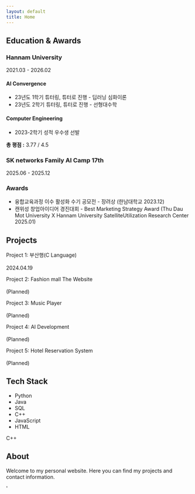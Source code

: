 ```yaml
---
layout: default
title: Home
---
```


## Education & Awards

<section class="experience-section">

  <!-- Hannam University 섹션 -->
  <div class="experience-entry">
    <div class="experience-left">
      <h3>Hannam University</h3>
      <p>2021.03 - 2026.02</p>
    </div>
    <div class="experience-right">
      <div class="experience-detail">
        <h4>AI Convergence</h4>
        <ul>
          <li>23년도 1학기 튜터링, 튜터로 진행 - 딥러닝 심화이론</li>
          <li>23년도 2학기 튜터링, 튜터로 진행 - 선형대수학</li>
        </ul>
      </div>
      <div class="experience-detail">
        <h4>Computer Engineering</h4>
         <ul>
          <li>2023-2학기 성적 우수생 선발</li>
        </ul>
      </div>
      <p><strong>총 평점 :</strong> 3.77 / 4.5</p>
    </div>
  </div>

  <!-- SK networks 섹션 -->
  <div class="experience-entry">
    <div class="experience-left">
      <h3>SK networks Family AI Camp 17th</h3>
      <p>2025.06 - 2025.12</p>
    </div>
    <div class="experience-right">
      <!-- 상세 내용이 있다면 여기에 추가 -->
    </div>
  </div>

  <!-- Awards 섹션 -->
  <div class="experience-entry">
      <div class="experience-left">
        <h3>Awards</h3>
      </div>
      <div class="experience-right">
        <ul>
            <li>융합교육과정 이수 활성화 수기 공모전 - 장려상 (한남대학교 2023.12)</li>
            <li>캔위성 창업아이디어 경진대회 - Best Marketing Strategy Award (Thu Dau Mot University X Hannam University SatelliteUtilization Research Center 2025.01)</li>
        </ul>
      </div>
  </div>

</section>


## Projects

<div class="projects-list">
    <div>
        <p>Project 1: 부산행(C Language)<br><br>2024.04.19</p>
    </div>
    <div>
        <p>Project 2: Fashion mall The Website<br><br>(Planned)</p>
    </div>
    <div>
        <p>Project 3: Music Player<br><br>(Planned)</p>
    </div>
    <div>
        <p>Project 4: AI Development<br><br>(Planned)</p>
    </div>
    <div>
        <p>Project 5: Hotel Reservation System<br><br>(Planned)</p>
    </div>
</div>

## Tech Stack

<div class="tech-stack-container">
  <div class="tech-stack-text">
    <ul>
      <li>Python</li>
      <li>Java</li>
      <li>SQL</li>
      <li>C++</li>
      <li>JavaScript</li>
      <li>HTML</li>
    </ul>
  </div>
  <div class="tech-stack-logos">
    <div class="logo-item python"><i class="fab fa-python"></i></div>
    <div class="logo-item java"><i class="fab fa-java"></i></div>
    <div class="logo-item"><i class="fas fa-database"></i></div> <!-- SQL -->
    <div class="logo-item cpp">C++</div> <!-- C++ Icon Alternative -->
    <div class="logo-item javascript"><i class="fab fa-js"></i></div>
    <div class="logo-item html5"><i class="fab fa-html5"></i></div>
  </div>
</div>


## About
Welcome to my personal website. Here you can find my projects and contact information.

<!--

education&award : SK networks Family camp 17기 (2025.06 - 진행증)

Experiense (경험)

education : 학력, 학점

            성적우수생 선발 , 스터디, 튜터진행, 학과홍보

프로젝트 거북이, 부트캠에서 할 개인/팀 프로젝트 



자격증 (딴 순서대로)

네트워크관리사급(국가자격증)

ADSP

리눅스마스터 2급(국가자격증)

한국사능력검정시험 심화

디지털정보활용능력 고급(국가자격증)


-->'
